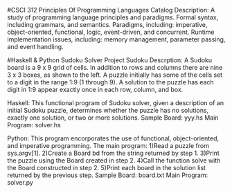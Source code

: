 #CSCI 312 Principles Of Programming Languages
Catalog Description:  A study of programming language principles and paradigms. Formal syntax, including grammars, and semantics. Paradigms, including: imperative, object-oriented, functional, logic, event-driven, and concurrent. Runtime implementation issues, including: memory management, parameter passing, and event handling. 

#Haskell & Python Sudoku Solver Project
Sudoku Descrption: A Sudoku board is a 9 x 9 grid of cells. In addition to rows and columns there are nine 3 x 3 boxes, as shown to the left. A puzzle initially has some of the cells set to a digit in the range 1:9 (1 through 9). A solution to the puzzle has each digit in 1:9 appear exactly once in each row, column, and box. 

Haskell: This functional program of Sudoku solver, given a description of an initial Sudoku puzzle, determines whether the puzzle has no solutions, exactly one solution, or two or more solutions. Sample Board: yyy.hs Main Program: solver.hs

Python: This program encorporates the use of functional, object-oriented, and imperative programming.  The main program: 1)Read a puzzle from sys.argv[1]. 2)Create a Board bd from the string returned by step 1. 3)Print the puzzle using the Board created in step 2. 4)Call the function solve with the Board constructed in step 2. 5)Print each board in the solution list returned by the previous step. Sample Board: board.txt Main Program: solver.py



